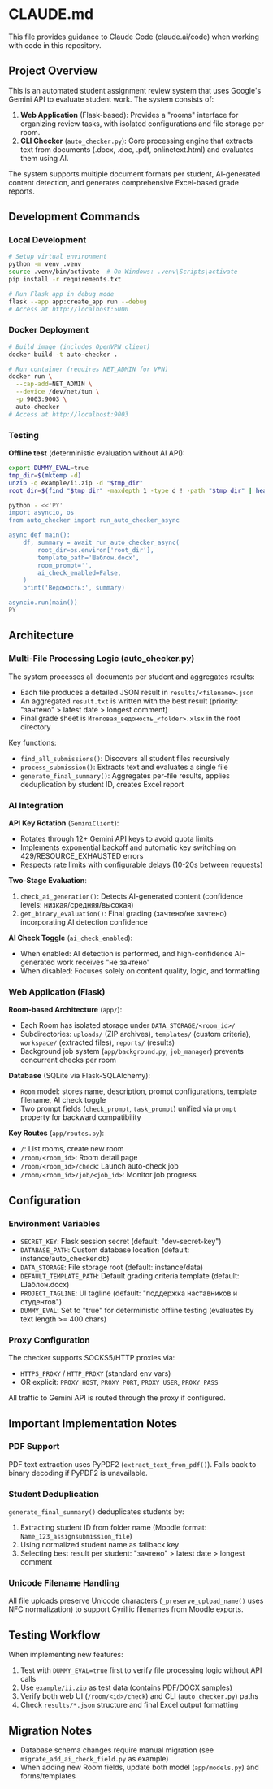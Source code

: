 # CLAUDE.md

This file provides guidance to Claude Code (claude.ai/code) when working with code in this repository.

## Project Overview

This is an automated student assignment review system that uses Google's Gemini API to evaluate student work. The system consists of:

1. **Web Application** (Flask-based): Provides a "rooms" interface for organizing review tasks, with isolated configurations and file storage per room.
2. **CLI Checker** (`auto_checker.py`): Core processing engine that extracts text from documents (.docx, .doc, .pdf, onlinetext.html) and evaluates them using AI.

The system supports multiple document formats per student, AI-generated content detection, and generates comprehensive Excel-based grade reports.

## Development Commands

### Local Development
```bash
# Setup virtual environment
python -m venv .venv
source .venv/bin/activate  # On Windows: .venv\Scripts\activate
pip install -r requirements.txt

# Run Flask app in debug mode
flask --app app:create_app run --debug
# Access at http://localhost:5000
```

### Docker Deployment
```bash
# Build image (includes OpenVPN client)
docker build -t auto-checker .

# Run container (requires NET_ADMIN for VPN)
docker run \
  --cap-add=NET_ADMIN \
  --device /dev/net/tun \
  -p 9003:9003 \
  auto-checker
# Access at http://localhost:9003
```

### Testing

**Offline test** (deterministic evaluation without AI API):
```bash
export DUMMY_EVAL=true
tmp_dir=$(mktemp -d)
unzip -q example/ii.zip -d "$tmp_dir"
root_dir=$(find "$tmp_dir" -maxdepth 1 -type d ! -path "$tmp_dir" | head -n1)

python - <<'PY'
import asyncio, os
from auto_checker import run_auto_checker_async

async def main():
    df, summary = await run_auto_checker_async(
        root_dir=os.environ['root_dir'],
        template_path='Шаблон.docx',
        room_prompt='',
        ai_check_enabled=False,
    )
    print('Ведомость:', summary)

asyncio.run(main())
PY
```

## Architecture

### Multi-File Processing Logic (auto_checker.py)

The system processes all documents per student and aggregates results:
- Each file produces a detailed JSON result in `results/<filename>.json`
- An aggregated `result.txt` is written with the best result (priority: "зачтено" > latest date > longest comment)
- Final grade sheet is `Итоговая_ведомость_<folder>.xlsx` in the root directory

Key functions:
- `find_all_submissions()`: Discovers all student files recursively
- `process_submission()`: Extracts text and evaluates a single file
- `generate_final_summary()`: Aggregates per-file results, applies deduplication by student ID, creates Excel report

### AI Integration

**API Key Rotation** (`GeminiClient`):
- Rotates through 12+ Gemini API keys to avoid quota limits
- Implements exponential backoff and automatic key switching on 429/RESOURCE_EXHAUSTED errors
- Respects rate limits with configurable delays (10-20s between requests)

**Two-Stage Evaluation**:
1. `check_ai_generation()`: Detects AI-generated content (confidence levels: низкая/средняя/высокая)
2. `get_binary_evaluation()`: Final grading (зачтено/не зачтено) incorporating AI detection confidence

**AI Check Toggle** (`ai_check_enabled`):
- When enabled: AI detection is performed, and high-confidence AI-generated work receives "не зачтено"
- When disabled: Focuses solely on content quality, logic, and formatting

### Web Application (Flask)

**Room-based Architecture** (`app/`):
- Each Room has isolated storage under `DATA_STORAGE/<room_id>/`
- Subdirectories: `uploads/` (ZIP archives), `templates/` (custom criteria), `workspace/` (extracted files), `reports/` (results)
- Background job system (`app/background.py`, `job_manager`) prevents concurrent checks per room

**Database** (SQLite via Flask-SQLAlchemy):
- `Room` model: stores name, description, prompt configurations, template filename, AI check toggle
- Two prompt fields (`check_prompt`, `task_prompt`) unified via `prompt` property for backward compatibility

**Key Routes** (`app/routes.py`):
- `/`: List rooms, create new room
- `/room/<room_id>`: Room detail page
- `/room/<room_id>/check`: Launch auto-check job
- `/room/<room_id>/job/<job_id>`: Monitor job progress

## Configuration

### Environment Variables
- `SECRET_KEY`: Flask session secret (default: "dev-secret-key")
- `DATABASE_PATH`: Custom database location (default: instance/auto_checker.db)
- `DATA_STORAGE`: File storage root (default: instance/data)
- `DEFAULT_TEMPLATE_PATH`: Default grading criteria template (default: Шаблон.docx)
- `PROJECT_TAGLINE`: UI tagline (default: "поддержка наставников и студентов")
- `DUMMY_EVAL`: Set to "true" for deterministic offline testing (evaluates by text length >= 400 chars)

### Proxy Configuration
The checker supports SOCKS5/HTTP proxies via:
- `HTTPS_PROXY` / `HTTP_PROXY` (standard env vars)
- OR explicit: `PROXY_HOST`, `PROXY_PORT`, `PROXY_USER`, `PROXY_PASS`

All traffic to Gemini API is routed through the proxy if configured.

## Important Implementation Notes

### PDF Support
PDF text extraction uses PyPDF2 (`extract_text_from_pdf()`). Falls back to binary decoding if PyPDF2 is unavailable.

### Student Deduplication
`generate_final_summary()` deduplicates students by:
1. Extracting student ID from folder name (Moodle format: `Name_123_assignsubmission_file`)
2. Using normalized student name as fallback key
3. Selecting best result per student: "зачтено" > latest date > longest comment

### Unicode Filename Handling
All file uploads preserve Unicode characters (`_preserve_upload_name()` uses NFC normalization) to support Cyrillic filenames from Moodle exports.

## Testing Workflow

When implementing new features:
1. Test with `DUMMY_EVAL=true` first to verify file processing logic without API calls
2. Use `example/ii.zip` as test data (contains PDF/DOCX samples)
3. Verify both web UI (`/room/<id>/check`) and CLI (`auto_checker.py`) paths
4. Check `results/*.json` structure and final Excel output formatting

## Migration Notes

- Database schema changes require manual migration (see `migrate_add_ai_check_field.py` as example)
- When adding new Room fields, update both model (`app/models.py`) and forms/templates
